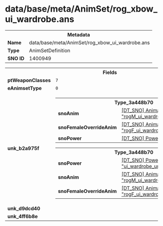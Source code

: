<h1>data/base/meta/AnimSet/rog_xbow_ui_wardrobe.ans</h1><table><tr><th colspan="100%">Metadata</th></tr><tr><td><b>Name</b></td><td>data/base/meta/AnimSet/rog_xbow_ui_wardrobe.ans</td></tr><tr><td><b>Type</b></td><td>AnimSetDefinition</td></tr><tr><td><b>SNO ID</b></td><td>1400949</td></tr></table>

<table><tr><th colspan="100%">Fields</th></tr><tr><td><b>ptWeaponClasses</b></td><td><code>7</code>
</td></tr><tr><td><b>eAnimsetType</b></td><td><code>0</code></td></tr><tr><td><b>unk_b2a975f</b></td><td><table><tr><th colspan="100%">Type_3a448b70</th></tr><tr><td><b>snoAnim</b></td><td><a href="..\Anim\rogM_ui_wardrobe_xbow_idle.ani.md">[DT_SNO] Animation: "rogM_ui_wardrobe_xbow_idle"</a></td></tr><tr><td><b>snoFemaleOverrideAnim</b></td><td><a href="..\Anim\rogF_ui_wardrobe_xbow_idle.ani.md">[DT_SNO] Animation: "rogF_ui_wardrobe_xbow_idle"</a></td></tr><tr><td><b>snoPower</b></td><td><a href="..\Power\ui_wardrobe_idle.pow.md">[DT_SNO] Power: "ui_wardrobe_idle"</a></td></tr></table>


<table><tr><th colspan="100%">Type_3a448b70</th></tr><tr><td><b>snoPower</b></td><td><a href="..\Power\ui_wardrobe_unSheathe.pow.md">[DT_SNO] Power: "ui_wardrobe_unSheathe"</a></td></tr><tr><td><b>snoAnim</b></td><td><a href="..\Anim\rogM_ui_wardrobe_xbow_unSheathe.ani.md">[DT_SNO] Animation: "rogM_ui_wardrobe_xbow_unSheathe"</a></td></tr><tr><td><b>snoFemaleOverrideAnim</b></td><td><a href="..\Anim\rogF_ui_wardrobe_xbow_unSheathe.ani.md">[DT_SNO] Animation: "rogF_ui_wardrobe_xbow_unSheathe"</a></td></tr></table>


</td></tr><tr><td><b>unk_d9dcd40</b></td><td></td></tr><tr><td><b>unk_4ff6b8e</b></td><td></td></tr></table>

